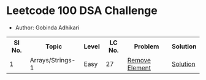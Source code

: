 # Leetcode 100 DSA Challenge
- Author: Gobinda Adhikari
<table>
        <tr>
            <th>Sl No.</th>
            <th>Topic</th>
            <th>Level</th>
            <th>LC No.</th>
            <th>Problem</th>
            <th>Solution</th>
        </tr>
        <tr>
            <td>1</td>
            <td>Arrays/Strings-1</td>
            <td>Easy</td>
            <td>27</td>
            <td><a href="https://leetcode.com/problems/remove-element/" target="_blank">Remove Element</a></td>
            <td><a href="https://github.com/Gobinda-A/Leetcode_100_DSA_Challenge/tree/main/Arrays_Strings-1/1-Remove%20Element" target="_blank">Solution</a></td>
        </tr>
    </table>
